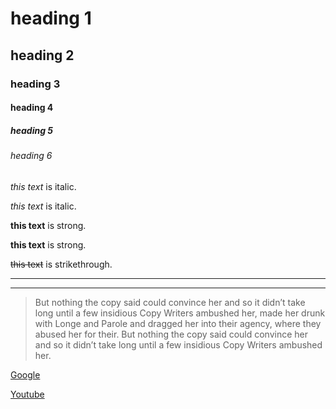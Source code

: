 <!-- headings -->
# heading 1
## heading 2
### heading 3
#### heading 4
##### heading 5
###### heading 6

<!-- italics -->
*this text* is italic.

_this text_ is italic.

<!-- strong -->
**this text** is strong.

__this text__ is strong.

<!-- strikeThrough -->
~~this text~~ is strikethrough.

<!-- horizontal line -->
***
___

<!-- blockqoutes -->
>But nothing the copy said could convince her and so it didn’t take long until a few insidious Copy Writers ambushed her, made her drunk with Longe and Parole and dragged her into their agency, where they abused her for their.
But nothing the copy said could convince her and so it didn’t take long until a few insidious Copy Writers ambushed her.

<!-- links -->
[Google](www.google.com "google")

[Youtube](www.youtube.com "youtube")